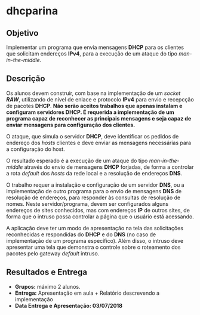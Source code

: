 # dhcparina

## Objetivo

Implementar um programa que envia mensagens **DHCP** para os clientes
que solicitam endereços **IPv4**, para a execução de um ataque do tipo
_man-in-the-middle_.

## Descrição

Os alunos devem construir, com base na implementação de um _socket_
***RAW***, utilizando de nível de enlace e protocolo **IPv4** para envio
e recepcção de pacotes **DHCP**. **Não serão aceitos trabalhos que
apenas instalam e configuram servidores DHCP. É requerida a
implementação de um programa capaz de reconhecer as principais mensagens
e seja capaz de enviar mensagens para configuração dos clientes.**

O ataque, que simula o servidor **DHCP**, deve identificar os pedidos de
endereço dos _hosts_ clientes e deve enviar as mensagens necessárias
para a configuração do host.

O resultado esperado é a execução de um ataque do tipo
_man-in-the-middle_ através do envio de mensagens **DHCP** forjadas, de
forma a controlar a rota _default_ dos _hosts_ da rede local e a
resolução de endereços **DNS**.

O trabalho requer a instalação e configuração de um servidor **DNS**, ou
a implementação de outro programa para o envio de mensagens **DNS** de
resolução de endereços, para responder às consultas de resolução de
nomes. Neste servidor/programa, devem ser configurados alguns endereços
de sites conhecidos, mas com endereços **IP** de outros sites, de forma
que o intruso possa controlar a página que o usuário está acessando.

A aplicação deve ter um modo de apresentação na tela das solicitações
reconhecidas e respondidas do **DHCP** e do **DNS** (no caso de
implementação de um programa específico). Além disso, o intruso deve
apresentar uma tela que demonstra o controle sobre o roteamento dos
pacotes pelo gateway _default_ intruso.

## Resultados e Entrega

- **Grupos:** máximo 2 alunos.
- **Entrega:** Apresentação em aula + Relatório descrevendo a
  implementação
- **Data Entrega e Apresentação: 03/07/2018**
